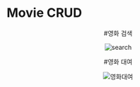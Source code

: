 # Movie CRUD

<div align="center">
 #영화 검색
 
 
![search](https://user-images.githubusercontent.com/121269677/209646531-3b6d8825-9dce-4cf7-98ee-9a6d042b82ed.gif)


#영화 대여

 
![영화대여](https://user-images.githubusercontent.com/121269677/209646641-f158f9f0-e7f4-4899-84f5-f0c6197e043c.gif)


</div>
